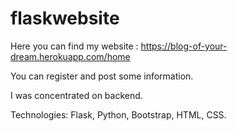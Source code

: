 # flaskwebsite
Here you can find my website : https://blog-of-your-dream.herokuapp.com/home

You can register and post some information.

I was concentrated on backend.

Technologies: Flask, Python, Bootstrap, HTML, CSS.
